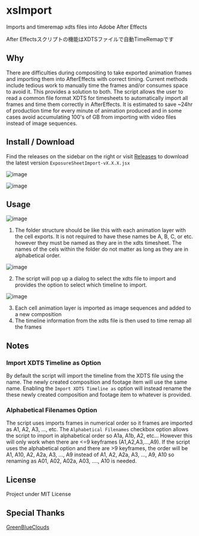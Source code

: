 # xsImport

Imports and timeremap xdts files into Adobe After Effects

After Effectsスクリプトの機能はXDTSファイルで自動TimeRemapです

## Why
There are difficulties during compositing to take exported animation frames and importing them into AfterEffects with correct timing. Current methods include tedious work to manually time the frames and/or consumes space to avoid it. This provides a solution to both. The script allows the user to read a common file format XDTS for timesheets to automatically import all frames and time them correctly in AfterEffects. It is estimated to save ~24hr of production time for every minute of animation produced and in some cases avoid accumulating 100's of GB from importing with video files instead of image sequences.

## Install / Download
Find the releases on the sidebar on the right or visit [Releases](https://github.com/digits58/xsImport/releases) to download the latest version `ExposureSheetImport-vX.X.X.jsx`

![image](https://github.com/digits58/xsImport/assets/115112505/ca2c8485-0047-46f5-a61f-e2770dd8617b)

![image](https://github.com/digits58/xsImport/assets/115112505/1790d588-86b0-41d4-8548-c204a9df03c0)


## Usage
![image](https://user-images.githubusercontent.com/115112505/195144996-5333424f-1a44-4bd8-8f8f-6641ab4203ae.png)

1. The folder structure should be like this with each animation layer with the cell exports. It is not required to have these names be A, B, C, or etc. however they must be named as they are in the xdts timesheet. The names of the cels within the folder do not matter as long as they are in alphabetical order. 

![image](https://user-images.githubusercontent.com/115112505/195145028-d3edf9a3-ffaf-443f-8c56-657b65c8f337.png)

2. The script will pop up a dialog to select the xdts file to import and provides the option to select which timeline to import. 

![image](https://user-images.githubusercontent.com/115112505/195145066-7b82e5eb-625e-4ece-bbf4-2cafe86145f5.png)

3. Each cell animation layer is imported as image sequences and added to a new composition
4. The timeline information from the xdts file is then used to time remap all the frames

## Notes
### Import XDTS Timeline as Option
By default the script will import the timeline from the XDTS file using the name.  The newly created composition and footage item will use the same name.  Enabling the `Import XDTS Timeline as` option will instead rename the these newly created composition and footage item to whatever is provided. 

### Alphabetical Filenames Option
The script uses imports frames in numerical order so it frames are imported as A1, A2, A3, ..., etc.  The `Alphabetical Filenames` checkbox option allows the script to import in alphabetical order so A1a, A1b, A2, etc...  However this will only work when there are <=9 keyframes (A1,A2,A3,...,A9).  If the script uses the alphabetical option and there are >9 keyframes, the order will be A1, A10, A2, A2a, A3, ..., A9 instead of A1, A2, A2a, A3, ..., A9, A10 so renaming as A01, A02, A02a, A03, ...., A10 is needed.

## License
Project under MIT License

## Special Thanks
[GreenBlueClouds](https://greenblueclouds.tumblr.com)
